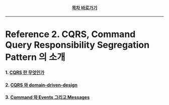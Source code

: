 <div align="center">

#### [목차 바로가기](https://github.com/dhslrl321/cqrs-journey-korean-ver/blob/master/Table%20of%20Contents.mdwn)

</div>

---

# Reference 2. CQRS, Command Query Responsibility Segregation Pattern 의 소개

#### 1. [CQRS 란 무엇인가](https://github.com/dhslrl321/cqrs-journey-korean-ver/blob/master/part02-references/reference01/01.%20domain-driven-design%20이란%20무엇인가.mdwn)

#### 2. [CQRS 와 domain-driven-design](https://github.com/dhslrl321/cqrs-journey-korean-ver/blob/master/part02-references/reference02/02.%20CQRS%20와%20domain-driven-design.mdwn)

#### 3. [Command 와 Events 그리고 Messages](#)
